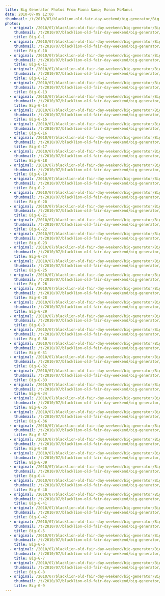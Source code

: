 ```yaml
---
title: Big Generator Photos From Fiona &amp; Ronan McManus
date: 2010-07-09 12:00
thumbnail: /t/2010/07/blacklion-old-fair-day-weekend/big-generator/Big-G-1.jpg
photos:
  - original: /2010/07/blacklion-old-fair-day-weekend/big-generator/Big-G-1.jpg
    thumbnail: /t/2010/07/blacklion-old-fair-day-weekend/big-generator/Big-G-1.jpg
    title: Big-G-1
  - original: /2010/07/blacklion-old-fair-day-weekend/big-generator/Big-G-10.jpg
    thumbnail: /t/2010/07/blacklion-old-fair-day-weekend/big-generator/Big-G-10.jpg
    title: Big-G-10
  - original: /2010/07/blacklion-old-fair-day-weekend/big-generator/Big-G-11.jpg
    thumbnail: /t/2010/07/blacklion-old-fair-day-weekend/big-generator/Big-G-11.jpg
    title: Big-G-11
  - original: /2010/07/blacklion-old-fair-day-weekend/big-generator/Big-G-12.jpg
    thumbnail: /t/2010/07/blacklion-old-fair-day-weekend/big-generator/Big-G-12.jpg
    title: Big-G-12
  - original: /2010/07/blacklion-old-fair-day-weekend/big-generator/Big-G-13.jpg
    thumbnail: /t/2010/07/blacklion-old-fair-day-weekend/big-generator/Big-G-13.jpg
    title: Big-G-13
  - original: /2010/07/blacklion-old-fair-day-weekend/big-generator/Big-G-14.jpg
    thumbnail: /t/2010/07/blacklion-old-fair-day-weekend/big-generator/Big-G-14.jpg
    title: Big-G-14
  - original: /2010/07/blacklion-old-fair-day-weekend/big-generator/Big-G-15.jpg
    thumbnail: /t/2010/07/blacklion-old-fair-day-weekend/big-generator/Big-G-15.jpg
    title: Big-G-15
  - original: /2010/07/blacklion-old-fair-day-weekend/big-generator/Big-G-16.jpg
    thumbnail: /t/2010/07/blacklion-old-fair-day-weekend/big-generator/Big-G-16.jpg
    title: Big-G-16
  - original: /2010/07/blacklion-old-fair-day-weekend/big-generator/Big-G-17.jpg
    thumbnail: /t/2010/07/blacklion-old-fair-day-weekend/big-generator/Big-G-17.jpg
    title: Big-G-17
  - original: /2010/07/blacklion-old-fair-day-weekend/big-generator/Big-G-18.jpg
    thumbnail: /t/2010/07/blacklion-old-fair-day-weekend/big-generator/Big-G-18.jpg
    title: Big-G-18
  - original: /2010/07/blacklion-old-fair-day-weekend/big-generator/Big-G-19.jpg
    thumbnail: /t/2010/07/blacklion-old-fair-day-weekend/big-generator/Big-G-19.jpg
    title: Big-G-19
  - original: /2010/07/blacklion-old-fair-day-weekend/big-generator/Big-G-2.jpg
    thumbnail: /t/2010/07/blacklion-old-fair-day-weekend/big-generator/Big-G-2.jpg
    title: Big-G-2
  - original: /2010/07/blacklion-old-fair-day-weekend/big-generator/Big-G-20.jpg
    thumbnail: /t/2010/07/blacklion-old-fair-day-weekend/big-generator/Big-G-20.jpg
    title: Big-G-20
  - original: /2010/07/blacklion-old-fair-day-weekend/big-generator/Big-G-21.jpg
    thumbnail: /t/2010/07/blacklion-old-fair-day-weekend/big-generator/Big-G-21.jpg
    title: Big-G-21
  - original: /2010/07/blacklion-old-fair-day-weekend/big-generator/Big-G-22.jpg
    thumbnail: /t/2010/07/blacklion-old-fair-day-weekend/big-generator/Big-G-22.jpg
    title: Big-G-22
  - original: /2010/07/blacklion-old-fair-day-weekend/big-generator/Big-G-23.jpg
    thumbnail: /t/2010/07/blacklion-old-fair-day-weekend/big-generator/Big-G-23.jpg
    title: Big-G-23
  - original: /2010/07/blacklion-old-fair-day-weekend/big-generator/Big-G-24.jpg
    thumbnail: /t/2010/07/blacklion-old-fair-day-weekend/big-generator/Big-G-24.jpg
    title: Big-G-24
  - original: /2010/07/blacklion-old-fair-day-weekend/big-generator/Big-G-25.jpg
    thumbnail: /t/2010/07/blacklion-old-fair-day-weekend/big-generator/Big-G-25.jpg
    title: Big-G-25
  - original: /2010/07/blacklion-old-fair-day-weekend/big-generator/Big-G-26.jpg
    thumbnail: /t/2010/07/blacklion-old-fair-day-weekend/big-generator/Big-G-26.jpg
    title: Big-G-26
  - original: /2010/07/blacklion-old-fair-day-weekend/big-generator/Big-G-28.jpg
    thumbnail: /t/2010/07/blacklion-old-fair-day-weekend/big-generator/Big-G-28.jpg
    title: Big-G-28
  - original: /2010/07/blacklion-old-fair-day-weekend/big-generator/Big-G-29.jpg
    thumbnail: /t/2010/07/blacklion-old-fair-day-weekend/big-generator/Big-G-29.jpg
    title: Big-G-29
  - original: /2010/07/blacklion-old-fair-day-weekend/big-generator/Big-G-3.jpg
    thumbnail: /t/2010/07/blacklion-old-fair-day-weekend/big-generator/Big-G-3.jpg
    title: Big-G-3
  - original: /2010/07/blacklion-old-fair-day-weekend/big-generator/Big-G-30.jpg
    thumbnail: /t/2010/07/blacklion-old-fair-day-weekend/big-generator/Big-G-30.jpg
    title: Big-G-30
  - original: /2010/07/blacklion-old-fair-day-weekend/big-generator/Big-G-31.jpg
    thumbnail: /t/2010/07/blacklion-old-fair-day-weekend/big-generator/Big-G-31.jpg
    title: Big-G-31
  - original: /2010/07/blacklion-old-fair-day-weekend/big-generator/Big-G-32.jpg
    thumbnail: /t/2010/07/blacklion-old-fair-day-weekend/big-generator/Big-G-32.jpg
    title: Big-G-32
  - original: /2010/07/blacklion-old-fair-day-weekend/big-generator/Big-G-33.jpg
    thumbnail: /t/2010/07/blacklion-old-fair-day-weekend/big-generator/Big-G-33.jpg
    title: Big-G-33
  - original: /2010/07/blacklion-old-fair-day-weekend/big-generator/Big-G-34.jpg
    thumbnail: /t/2010/07/blacklion-old-fair-day-weekend/big-generator/Big-G-34.jpg
    title: Big-G-34
  - original: /2010/07/blacklion-old-fair-day-weekend/big-generator/Big-G-35.jpg
    thumbnail: /t/2010/07/blacklion-old-fair-day-weekend/big-generator/Big-G-35.jpg
    title: Big-G-35
  - original: /2010/07/blacklion-old-fair-day-weekend/big-generator/Big-G-36.jpg
    thumbnail: /t/2010/07/blacklion-old-fair-day-weekend/big-generator/Big-G-36.jpg
    title: Big-G-36
  - original: /2010/07/blacklion-old-fair-day-weekend/big-generator/Big-G-37.jpg
    thumbnail: /t/2010/07/blacklion-old-fair-day-weekend/big-generator/Big-G-37.jpg
    title: Big-G-37
  - original: /2010/07/blacklion-old-fair-day-weekend/big-generator/Big-G-38.jpg
    thumbnail: /t/2010/07/blacklion-old-fair-day-weekend/big-generator/Big-G-38.jpg
    title: Big-G-38
  - original: /2010/07/blacklion-old-fair-day-weekend/big-generator/Big-G-39.jpg
    thumbnail: /t/2010/07/blacklion-old-fair-day-weekend/big-generator/Big-G-39.jpg
    title: Big-G-39
  - original: /2010/07/blacklion-old-fair-day-weekend/big-generator/Big-G-4.jpg
    thumbnail: /t/2010/07/blacklion-old-fair-day-weekend/big-generator/Big-G-4.jpg
    title: Big-G-4
  - original: /2010/07/blacklion-old-fair-day-weekend/big-generator/Big-G-40.jpg
    thumbnail: /t/2010/07/blacklion-old-fair-day-weekend/big-generator/Big-G-40.jpg
    title: Big-G-40
  - original: /2010/07/blacklion-old-fair-day-weekend/big-generator/Big-G-41.jpg
    thumbnail: /t/2010/07/blacklion-old-fair-day-weekend/big-generator/Big-G-41.jpg
    title: Big-G-41
  - original: /2010/07/blacklion-old-fair-day-weekend/big-generator/Big-G-42.jpg
    thumbnail: /t/2010/07/blacklion-old-fair-day-weekend/big-generator/Big-G-42.jpg
    title: Big-G-42
  - original: /2010/07/blacklion-old-fair-day-weekend/big-generator/Big-G-5.jpg
    thumbnail: /t/2010/07/blacklion-old-fair-day-weekend/big-generator/Big-G-5.jpg
    title: Big-G-5
  - original: /2010/07/blacklion-old-fair-day-weekend/big-generator/Big-G-6.jpg
    thumbnail: /t/2010/07/blacklion-old-fair-day-weekend/big-generator/Big-G-6.jpg
    title: Big-G-6
  - original: /2010/07/blacklion-old-fair-day-weekend/big-generator/Big-G-7.jpg
    thumbnail: /t/2010/07/blacklion-old-fair-day-weekend/big-generator/Big-G-7.jpg
    title: Big-G-7
  - original: /2010/07/blacklion-old-fair-day-weekend/big-generator/Big-G-8.jpg
    thumbnail: /t/2010/07/blacklion-old-fair-day-weekend/big-generator/Big-G-8.jpg
    title: Big-G-8
  - original: /2010/07/blacklion-old-fair-day-weekend/big-generator/Big-G-9.jpg
    thumbnail: /t/2010/07/blacklion-old-fair-day-weekend/big-generator/Big-G-9.jpg
    title: Big-G-9
---
```

